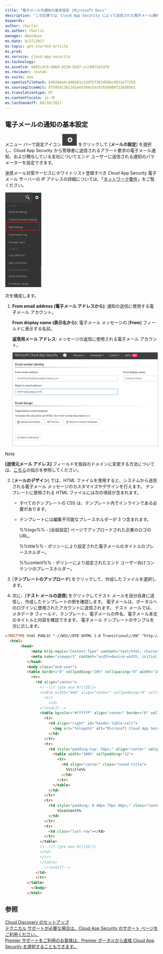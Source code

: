 ```yaml
---
title: "電子メールの通知の基本設定 |Microsoft Docs"
description: "この記事では、Cloud App Security によって送信された電子メール通知を個人用に設定する方法について情報を提供します。"
keywords: 
author: rkarlin
ms.author: rkarlin
manager: mbaldwin
ms.date: 9/27/2017
ms.topic: get-started-article
ms.prod: 
ms.service: cloud-app-security
ms.technology: 
ms.assetid: 8402cdc9-4969-4150-b567-ccc9d75e5370
ms.reviewer: reutam
ms.suite: ems
ms.openlocfilehash: b48266e4cddbb61c13df5f361d50bc4931e77258
ms.sourcegitcommit: 8759541301241e03784c5ac87b56986f22bd0561
ms.translationtype: HT
ms.contentlocale: ja-JP
ms.lasthandoff: 09/28/2017
---
```

##  <a name="mailsettings"></a> 電子メールの通知の基本設定  
メニュー バーで設定アイコン ![設定アイコン](./media/settings-icon.png "設定アイコン") をクリックして [**メールの設定**] を選択し、Cloud App Security から管理者に送信されるアラート要求の電子メール通知、および関与している支社についてエンド ユーザーに送信される通知のパラメーターを設定できます。  

迷惑メール対策サービスにホワイトリスト登録すべき Cloud App Security 電子メール サーバーの IP アドレスの詳細については、「[ネットワーク要件](network-requirements.md)」をご覧ください。 
  
![[メールの設定] メニュー](./media/mail-setting-menu.png "[メールの設定] メニュー")  
  
次を構成します。  
  
1.  **From email address (電子メール アドレスから)**: 通知の送信に使用する電子メール アカウント。  
  
     **From display name (表示名から)**: 電子メール メッセージの [**From**] フィールドに表示する名前。  
  
     **返信用メール アドレス**: メッセージの返信に使用される電子メール アカウント。  
  
     ![[メールの設定] の構成](./media/mail-settings-config.png "[メールの設定] の構成")  

  >[!NOTE]
  >**[送信元メール アドレス]** フィールドを独自のドメインに変更する方法については、[こちら](https://mandrill.zendesk.com/hc/articles/205582277-How-do-I-add-DNS-records-for-my-sending-domains-)の指示を参照してください。
  
2.  [**メールのデザイン**] では、HTML ファイルを使用すると、システムから送信される電子メール メッセージのカスタマイズやデザインを行えます。 テンプレートに使用される HTML ファイルには次の項目が含まれます。  
  
    -   すべてのテンプレートの CSS は、テンプレート内でインラインである必要があります。  
  
    -   テンプレートには編集不可能なプレースホルダーが 3 つ含まれます。  
  
         %%logo%% - [全般設定] ページでアップロードされた企業のロゴの URL。  
  
         %%title%% - ポリシーにより設定された電子メールのタイトルのプレースホルダー。  

         %%content%% - ポリシーにより設定されたエンド ユーザー向けコンテンツのプレースホルダー。  
     
3.  [**テンプレートのアップロード**] をクリックして、作成したファイルを選択します。 

4. 次に、[**テスト メールの送信**] をクリックしてテスト メールを自分自身に送信し、作成したテンプレートの例を確認します。 電子メールは、ポータルへのログインに使用されたアカウントに送信されます。 テスト メールでは、メタデータ フィールド、テンプレート、電子メールの件名、電子メール本文のタイトルと内容を確認できます。  電子メール テンプレートのサンプルを次に示します。 



```html
<!DOCTYPE html PUBLIC "-//W3C//DTD XHTML 1.0 Transitional//EN" "http://www.w3.org/TR/xhtml1/DTD/xhtml1-transitional.dtd">
  <html>  
       <head>  
            <meta http-equiv="Content-Type" content="text/html; charset=UTF-8"/>  
            <meta name="viewport" content="width=device-width, initial-scale=1.0"/>  
          </head>  
          <body class="end-user">  
          <table border="0" cellpadding="20%" cellspacing="0" width="100%" id="background-table">  
            <tr>  
              <td align="center">  
                <!--[if (gte mso 9)|(IE)]>  
                <table width="600" align="center" cellpadding="0" cellspacing="0" border="0">  
                  <tr>  
                    <td>  
                <![endif]-->  
                <table bgcolor="#ffffff" align="center" border="0" cellpadding="0" cellspacing="0" style="padding-bottom: 40px;" id="container-table">  
                  <tr>  
                    <td align="right" id="header-table-cell">  
                      <img src="%%logo%%" alt="Microsoft Cloud App Security" id="org-logo" />  
                    </td>  
                  </tr>  
                  <tr>  
                    <td style="padding-top: 58px;" align="center" valign="top">  
                      <table width="100%" cellpadding="12">  
                        <tr>  
                          <td align="center" class="round-title">  
                            %%title%%  
                          </td>  
                        </tr>  
                      </table>  
                    </td>  
                  </tr>  
                  <tr>  
                    <td style="padding: 0 40px 79px 40px;" class="content-table-cell" align="left" valign="top">  
                        %%content%%  
                    </td>  
                  </tr>  
                  <tr>  
                    <td class="last-row"></td>  
                  </tr>  
                </table>  
                <!--[if (gte mso 9)|(IE)]>  
                </td>  
                </tr>  
                </table>  
                  <![endif]-->  
              </td>  
              </tr>  
          </table>  
            </body>  
          </html>  
   ```
  

  
  

  
    
## <a name="see-also"></a>参照  
[Cloud Discovery のセットアップ](set-up-cloud-discovery.md)   
[テクニカル サポートが必要な場合は、Cloud App Security のサポート ページをご利用ください。](http://support.microsoft.com/oas/default.aspx?prid=16031)   
[Premier サポートをご利用のお客様は、Premier ポータルから直接 Cloud App Security を選択することもできます。](https://premier.microsoft.com/)  
  
  